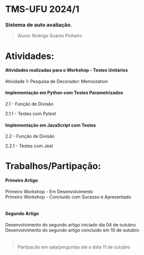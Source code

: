 # TMS-UFU 2024/1

### Sistema de auto avaliação.

> Aluno: Rodrigo Soares Pinheiro 

# Atividades:

#### Atividades realizadas para o Workshop - Testes Unitários
Atividade 1: Pesquisa de Decorador: Memoization

#### Implementação em Python com Testes Parametrizados

2.1 -  Função de Divisão </br>

2.1.1 - Testes com Pytest

#### Implementação em JavaScript com Testes

2.2 - Função de Divisão </br>

2.2.1 - Testes com Jest




# Trabalhos/Partipação:

#### Primeiro Artigo </br>

Primeiro Workshop - Em Desenvolvimento </br>
Primeiro Workshop - Concluido com Sucesso e Apresentado </br> </br>

#### Segundo Artigo </br>

Desenvolvimento do segundo artigo iniciado dia  04 de outubro </br>
Desenvolvimento do segundo artigo concluido em 10 de outubro </br> </br>

> Partipacão em sala/perguntas até a data 11 de outubro <img src="confirm.gif" width="20"/>
